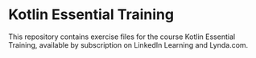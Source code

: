 # Kotlin Essential Training
This repository contains exercise files for the course Kotlin Essential Training, available by subscription on LinkedIn Learning and Lynda.com.

